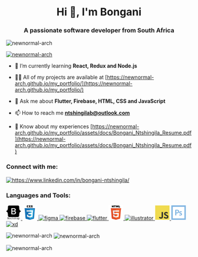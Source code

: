 <h1 align="center">Hi 👋, I'm Bongani</h1>
<h3 align="center">A passionate software developer from South Africa</h3>

<p align="left"> <img src="https://komarev.com/ghpvc/?username=newnormal-arch&label=Profile%20views&color=0e75b6&style=flat" alt="newnormal-arch" /> </p>

<p align="left"> <a href="https://github.com/ryo-ma/github-profile-trophy"><img src="https://github-profile-trophy.vercel.app/?username=newnormal-arch" alt="newnormal-arch" /></a> </p>

- 🌱 I’m currently learning **React, Redux and Node.js**

- 👨‍💻 All of my projects are available at [https://newnormal-arch.github.io/my_portfolio/](https://newnormal-arch.github.io/my_portfolio/)

- 💬 Ask me about **Flutter, Firebase, HTML, CSS and JavaScript**

- 📫 How to reach me **ntshingilab@outlook.com**

- 📄 Know about my experiences [https://newnormal-arch.github.io/my_portfolio/assets/docs/Bongani_Ntshingila_Resume.pdf](https://newnormal-arch.github.io/my_portfolio/assets/docs/Bongani_Ntshingila_Resume.pdf)

<h3 align="left">Connect with me:</h3>
<p align="left">
<a href="https://linkedin.com/in/https://www.linkedin.com/in/bongani-ntshingila/" target="blank"><img align="center" src="https://raw.githubusercontent.com/rahuldkjain/github-profile-readme-generator/master/src/images/icons/Social/linked-in-alt.svg" alt="https://www.linkedin.com/in/bongani-ntshingila/" height="30" width="40" /></a>
</p>

<h3 align="left">Languages and Tools:</h3>
<p align="left"> <a href="https://getbootstrap.com" target="_blank" rel="noreferrer"> <img src="https://raw.githubusercontent.com/devicons/devicon/master/icons/bootstrap/bootstrap-plain-wordmark.svg" alt="bootstrap" width="40" height="40"/> </a> <a href="https://www.w3schools.com/css/" target="_blank" rel="noreferrer"> <img src="https://raw.githubusercontent.com/devicons/devicon/master/icons/css3/css3-original-wordmark.svg" alt="css3" width="40" height="40"/> </a> <a href="https://www.figma.com/" target="_blank" rel="noreferrer"> <img src="https://www.vectorlogo.zone/logos/figma/figma-icon.svg" alt="figma" width="40" height="40"/> </a> <a href="https://firebase.google.com/" target="_blank" rel="noreferrer"> <img src="https://www.vectorlogo.zone/logos/firebase/firebase-icon.svg" alt="firebase" width="40" height="40"/> </a> <a href="https://flutter.dev" target="_blank" rel="noreferrer"> <img src="https://www.vectorlogo.zone/logos/flutterio/flutterio-icon.svg" alt="flutter" width="40" height="40"/> </a> <a href="https://www.w3.org/html/" target="_blank" rel="noreferrer"> <img src="https://raw.githubusercontent.com/devicons/devicon/master/icons/html5/html5-original-wordmark.svg" alt="html5" width="40" height="40"/> </a> <a href="https://www.adobe.com/in/products/illustrator.html" target="_blank" rel="noreferrer"> <img src="https://www.vectorlogo.zone/logos/adobe_illustrator/adobe_illustrator-icon.svg" alt="illustrator" width="40" height="40"/> </a> <a href="https://developer.mozilla.org/en-US/docs/Web/JavaScript" target="_blank" rel="noreferrer"> <img src="https://raw.githubusercontent.com/devicons/devicon/master/icons/javascript/javascript-original.svg" alt="javascript" width="40" height="40"/> </a> <a href="https://www.photoshop.com/en" target="_blank" rel="noreferrer"> <img src="https://raw.githubusercontent.com/devicons/devicon/master/icons/photoshop/photoshop-line.svg" alt="photoshop" width="40" height="40"/> </a> <a href="https://www.adobe.com/products/xd.html" target="_blank" rel="noreferrer"> <img src="https://cdn.worldvectorlogo.com/logos/adobe-xd.svg" alt="xd" width="40" height="40"/> </a> </p>

<p><img align="left" src="https://github-readme-stats.vercel.app/api/top-langs?username=newnormal-arch&show_icons=true&locale=en&layout=compact" alt="newnormal-arch" /></p>

<p>&nbsp;<img align="center" src="https://github-readme-stats.vercel.app/api?username=newnormal-arch&show_icons=true&locale=en" alt="newnormal-arch" /></p>

<p><img align="center" src="https://github-readme-streak-stats.herokuapp.com/?user=newnormal-arch&" alt="newnormal-arch" /></p>

